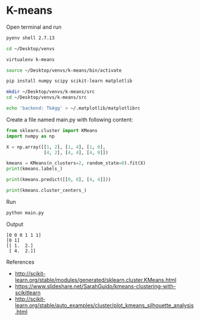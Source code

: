 # K-means

Open terminal and run

```bash
pyenv shell 2.7.13

cd ~/Desktop/venvs

virtualenv k-means

source ~/Desktop/venvs/k-means/bin/activate

pip install numpy scipy scikit-learn matplotlib

mkdir ~/Desktop/venvs/k-means/src
cd ~/Desktop/venvs/k-means/src

echo 'backend: TkAgg' > ~/.matplotlib/matplotlibrc
```

Create a file named main.py with following content:

```py
from sklearn.cluster import KMeans
import numpy as np

X = np.array([[1, 2], [1, 4], [1, 0],
              [4, 2], [4, 4], [4, 0]])

kmeans = KMeans(n_clusters=2, random_state=0).fit(X)
print(kmeans.labels_)

print(kmeans.predict([[0, 0], [4, 4]]))

print(kmeans.cluster_centers_)
```

Run

```bash
python main.py
```

Output

```
[0 0 0 1 1 1]
[0 1]
[[ 1.  2.]
 [ 4.  2.]]
```

References

* http://scikit-learn.org/stable/modules/generated/sklearn.cluster.KMeans.html
* https://www.slideshare.net/SarahGuido/kmeans-clustering-with-scikitlearn
* http://scikit-learn.org/stable/auto_examples/cluster/plot_kmeans_silhouette_analysis.html
